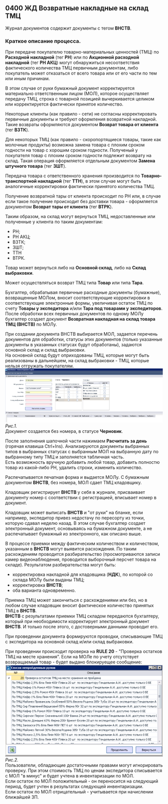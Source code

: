 ## 0400 ЖД Возвратные накладные на склад ТМЦ

Журнал документов содержит документы с тегом **ВНСТВ**.  
### Краткое описание процесса.
При передаче покупателю товарно-материальных ценностей (ТМЦ) по **Расходной накладной** (тег **РН**) или по **Акционной расходной накладной** (тег **РН АКЦ**) могут обнаружиться несоответствия фактического количества ТМЦ первичным документам, либо покупатель может отказаться от всего товара или от его части по тем или иным причинам.  

В этом случае от руки бумажный документ корректируется материально ответственным лицом (МОЛ), которое осуществляет передачу ТМЦ, строка с товарной позицией вычеркивается целиком или корректируется фактически принятое количество.  

Некоторые клиенты (как правило - сети) не согласны корректировать первичные документы и требуют оформления возвратной накладной. Такие возвраты оформляются документом **Возврат товара от клиента** (тег **ВЗТК**).

Для некоторых ТМЦ (как правило - скоропортящиеся товары, такие как молочные продукты) возможна замена товара с плохим сроком годности на товар с хорошим сроком годности. Полученый у покупателя товар с плохим сроком годности подлежит возврату на склад. Такая операция оформляется отдельным документом **Замена штучного товара** (тег **ЗШТ**).

Передача товара с ответственного хранения производится по **Товарно-транспортной накладной** (тег **ТТН**), в этом случае могут быть аналогичные корректировки фактически принятого количества ТМЦ.  

Получение возвратной тары от клиента происходит по РН или, в случае если такое получение происходит без доставки товара - оформляется документом **Возврат тары от клиента** (тег **ВТРК**).

Таким образом, на склад могут вернуться ТМЦ, недоставленные или полученные у клиента по таким документам:
- РН;  
- РН АКЦ;
- ВЗТК;
- ЗШТ;
- ТТН
- ВТРК.

Товар может вернуться либо на **Основной склад**, либо на **Склад выбраковки**.  

Может осуществляться возврат ТМЦ типа **Товар** или типа **Тара**.  

Бухгалтер, обрабатывая первичные расходные документы (бумажные), возвращенные МОЛом, вносит соответствующие корректировки в соответствующие электронные формы, увеличивая остаток ТМЦ по счету **Товары у экспедитора** и/или **Тара под товарами у экспедиторов**.  
После обработки всех первичных документов по одному МОЛу бухгалтер создает документ **Возвратная накладная на склад товара ТМЦ (ВНСТВ)** по МОЛу.  

При создании документа ВНСТВ выбирается МОЛ, задается перечень документов для обработки, статусы этих документов (только указанные документы в указанных статусах будут обработаны), задаются основной склад и склад выбраковки.  
На основной склад будут оприходованы ТМЦ, которые могут быть реализованы в дальнейшем, на склад выбраковки - ТМЦ, которые нельзя отгружать покупателям.  
![Рис.1](media\vns1.png "Рис.1")
*Рис.1.*   
Документ создается без номера, в статусе **Черновик**.

После заполнения шапочной части нажимаем **Расчитать за день** (горячая клавиша Ctrl+Ins). Анализируются документы выбранных типов в выбранных статусах с выбранным МОЛ на выбранную дату по выбранному типу ТМЦ и заполняется табличная часть.  
Есть возможность вручную добавить любой товар, добавить полностю товар из какой-либо РН, удалить строки, изменить количество.  

Распечатывается печатная форма и выдается МОЛу. С бумажным документом **ВНСТВ**, без номера, МОЛ сдает ТМЦ кладовщику.

Кладовщик регистрирует **ВНСТВ** у себя в журнале, присваивает документу номер с соответствии с регистрацией, вписывает номер в документ.  

Кладовщик может выписать **ВНСТВ** и "от руки" на бланке, если например, экспедитор привез недостачу по пересорту из точки, которую сдавал неделю назад. В этом случае бухгалтер создает электронный документ, основываясь на бумажном документе, а не распечатывает бумажный из электронного, как описано выше.  

В процессе приемки между фактическим количеством и количеством, указанным в **ВНСТВ** могут выявится расхождения. По таким расхождениям проводится разбирательство (просмотриваются записи камер видеонаблюдения, проводится выборочный персчет товара на складе). Результатом разбирательства могут быть:
- корректировка накладной для кладовщика (**НДК**), по которой со склада МОЛу были выданы ТМЦ;
- корректировка **ВНСТВ**;
- оба варианта одновременно.

Приемка ТМЦ может закончиться с расхождениями или без, но в любом случае кладовщик вносит фактическое количество принятых ТМЦ в **ВНСТВ**.  
**ВНСТВ** с результатами приемки ТМЦ складом передаются бухгалтеру, который при необходимости корректирует электронный документ **ВНСТВ**. И только после этого, с достоверными данными проводит его.

При проведении документа формируются проводки, списывающие ТМЦ с экспедитора на основной склад и/или склад выбраковки.  

При проведении происходит проверка на **RULE 20** - "Проверка остатков ТМЦ на месте хранения". Если на МОЛе по учету отсутствует возвращаемый товар - будет выдано блокируещее сообщение:
![Рис.2](media\vns2.png "Рис.2")
*Рис.2.*  
Пользователи, обладающие достаточными правами могут игнорировать проверку. При этом стоимость ТМЦ по ценам экспедитора списывается с МОЛ "в минус" и будет учтена в инвентаризации по МОЛ.  
Если остаток по МОЛ положительный - он переносится на следующий период, будет учтен в результатах следующей инвентаризации.  
Если остаток по МОЛ отрицательный - учитывается при начислении ближайшей ЗП.
